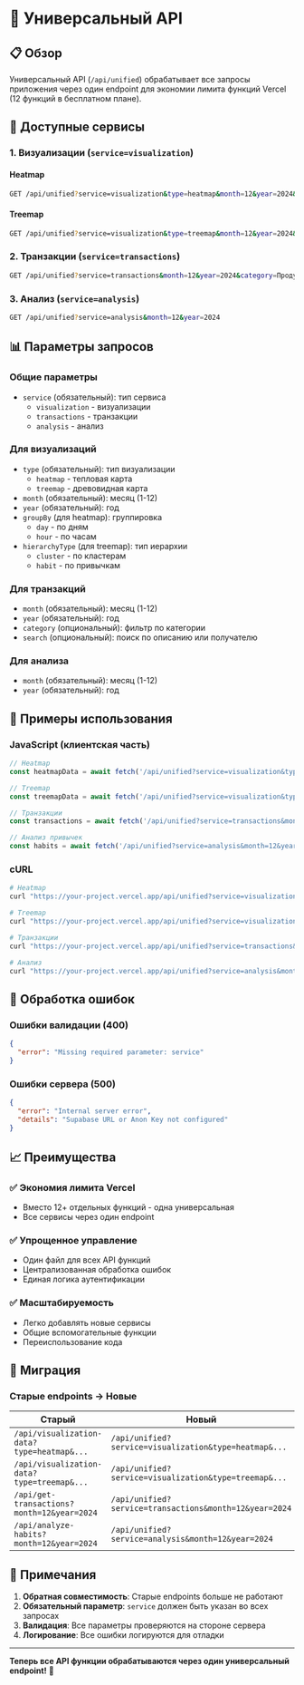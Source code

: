 # 🔗 Универсальный API

## 📋 Обзор

Универсальный API (`/api/unified`) обрабатывает все запросы приложения через один endpoint для экономии лимита функций Vercel (12 функций в бесплатном плане).

## 🎯 Доступные сервисы

### 1. Визуализации (`service=visualization`)

#### Heatmap
```bash
GET /api/unified?service=visualization&type=heatmap&month=12&year=2024&groupBy=day
```

#### Treemap
```bash
GET /api/unified?service=visualization&type=treemap&month=12&year=2024&hierarchyType=cluster
```

### 2. Транзакции (`service=transactions`)

```bash
GET /api/unified?service=transactions&month=12&year=2024&category=Продукты&search=магазин
```

### 3. Анализ (`service=analysis`)

```bash
GET /api/unified?service=analysis&month=12&year=2024
```

## 📊 Параметры запросов

### Общие параметры
- `service` (обязательный): тип сервиса
  - `visualization` - визуализации
  - `transactions` - транзакции
  - `analysis` - анализ

### Для визуализаций
- `type` (обязательный): тип визуализации
  - `heatmap` - тепловая карта
  - `treemap` - древовидная карта
- `month` (обязательный): месяц (1-12)
- `year` (обязательный): год
- `groupBy` (для heatmap): группировка
  - `day` - по дням
  - `hour` - по часам
- `hierarchyType` (для treemap): тип иерархии
  - `cluster` - по кластерам
  - `habit` - по привычкам

### Для транзакций
- `month` (обязательный): месяц (1-12)
- `year` (обязательный): год
- `category` (опциональный): фильтр по категории
- `search` (опциональный): поиск по описанию или получателю

### Для анализа
- `month` (обязательный): месяц (1-12)
- `year` (обязательный): год

## 🔧 Примеры использования

### JavaScript (клиентская часть)

```javascript
// Heatmap
const heatmapData = await fetch('/api/unified?service=visualization&type=heatmap&month=12&year=2024&groupBy=day');

// Treemap
const treemapData = await fetch('/api/unified?service=visualization&type=treemap&month=12&year=2024&hierarchyType=cluster');

// Транзакции
const transactions = await fetch('/api/unified?service=transactions&month=12&year=2024&category=Продукты');

// Анализ привычек
const habits = await fetch('/api/unified?service=analysis&month=12&year=2024');
```

### cURL

```bash
# Heatmap
curl "https://your-project.vercel.app/api/unified?service=visualization&type=heatmap&month=12&year=2024&groupBy=day"

# Treemap
curl "https://your-project.vercel.app/api/unified?service=visualization&type=treemap&month=12&year=2024&hierarchyType=cluster"

# Транзакции
curl "https://your-project.vercel.app/api/unified?service=transactions&month=12&year=2024"

# Анализ
curl "https://your-project.vercel.app/api/unified?service=analysis&month=12&year=2024"
```

## 🚨 Обработка ошибок

### Ошибки валидации (400)
```json
{
  "error": "Missing required parameter: service"
}
```

### Ошибки сервера (500)
```json
{
  "error": "Internal server error",
  "details": "Supabase URL or Anon Key not configured"
}
```

## 📈 Преимущества

### ✅ Экономия лимита Vercel
- Вместо 12+ отдельных функций - одна универсальная
- Все сервисы через один endpoint

### ✅ Упрощенное управление
- Один файл для всех API функций
- Централизованная обработка ошибок
- Единая логика аутентификации

### ✅ Масштабируемость
- Легко добавлять новые сервисы
- Общие вспомогательные функции
- Переиспользование кода

## 🔄 Миграция

### Старые endpoints → Новые

| Старый | Новый |
|--------|-------|
| `/api/visualization-data?type=heatmap&...` | `/api/unified?service=visualization&type=heatmap&...` |
| `/api/visualization-data?type=treemap&...` | `/api/unified?service=visualization&type=treemap&...` |
| `/api/get-transactions?month=12&year=2024` | `/api/unified?service=transactions&month=12&year=2024` |
| `/api/analyze-habits?month=12&year=2024` | `/api/unified?service=analysis&month=12&year=2024` |

## 📝 Примечания

1. **Обратная совместимость**: Старые endpoints больше не работают
2. **Обязательный параметр**: `service` должен быть указан во всех запросах
3. **Валидация**: Все параметры проверяются на стороне сервера
4. **Логирование**: Все ошибки логируются для отладки

---

**Теперь все API функции обрабатываются через один универсальный endpoint!** 🎉 